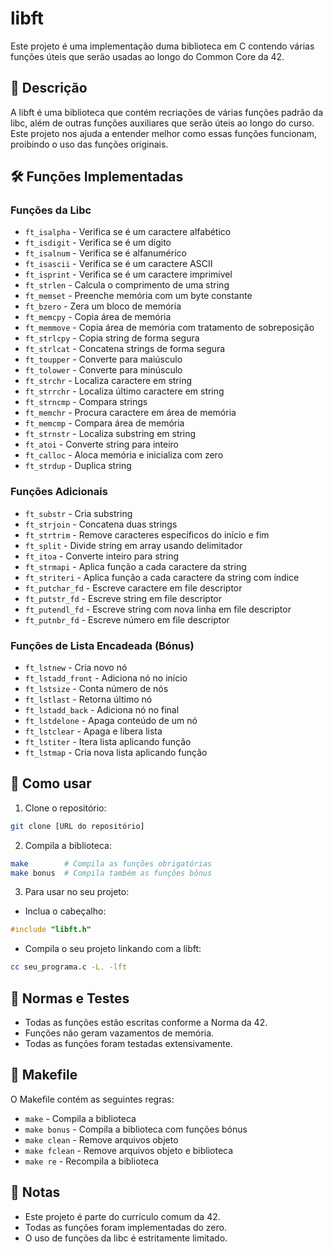 # libft

Este projeto é uma implementação duma biblioteca em C contendo várias funções úteis que serão usadas ao longo do Common Core da 42.

## 📝 Descrição

A libft é uma biblioteca que contém recriações de várias funções padrão da libc, além de outras funções auxiliares que serão úteis ao longo do curso. Este projeto nos ajuda a entender melhor como essas funções funcionam, proibindo o uso das funções originais.

## 🛠️ Funções Implementadas

### Funções da Libc
- `ft_isalpha` - Verifica se é um caractere alfabético
- `ft_isdigit` - Verifica se é um dígito
- `ft_isalnum` - Verifica se é alfanumérico
- `ft_isascii` - Verifica se é um caractere ASCII
- `ft_isprint` - Verifica se é um caractere imprimível
- `ft_strlen` - Calcula o comprimento de uma string
- `ft_memset` - Preenche memória com um byte constante
- `ft_bzero` - Zera um bloco de memória
- `ft_memcpy` - Copia área de memória
- `ft_memmove` - Copia área de memória com tratamento de sobreposição
- `ft_strlcpy` - Copia string de forma segura
- `ft_strlcat` - Concatena strings de forma segura
- `ft_toupper` - Converte para maiúsculo
- `ft_tolower` - Converte para minúsculo
- `ft_strchr` - Localiza caractere em string
- `ft_strrchr` - Localiza último caractere em string
- `ft_strncmp` - Compara strings
- `ft_memchr` - Procura caractere em área de memória
- `ft_memcmp` - Compara área de memória
- `ft_strnstr` - Localiza substring em string
- `ft_atoi` - Converte string para inteiro
- `ft_calloc` - Aloca memória e inicializa com zero
- `ft_strdup` - Duplica string

### Funções Adicionais
- `ft_substr` - Cria substring
- `ft_strjoin` - Concatena duas strings
- `ft_strtrim` - Remove caracteres específicos do início e fim
- `ft_split` - Divide string em array usando delimitador
- `ft_itoa` - Converte inteiro para string
- `ft_strmapi` - Aplica função a cada caractere da string
- `ft_striteri` - Aplica função a cada caractere da string com índice
- `ft_putchar_fd` - Escreve caractere em file descriptor
- `ft_putstr_fd` - Escreve string em file descriptor
- `ft_putendl_fd` - Escreve string com nova linha em file descriptor
- `ft_putnbr_fd` - Escreve número em file descriptor

### Funções de Lista Encadeada (Bónus)
- `ft_lstnew` - Cria novo nó
- `ft_lstadd_front` - Adiciona nó no início
- `ft_lstsize` - Conta número de nós
- `ft_lstlast` - Retorna último nó
- `ft_lstadd_back` - Adiciona nó no final
- `ft_lstdelone` - Apaga conteúdo de um nó
- `ft_lstclear` - Apaga e libera lista
- `ft_lstiter` - Itera lista aplicando função
- `ft_lstmap` - Cria nova lista aplicando função

## 🚀 Como usar

1. Clone o repositório:
```bash
git clone [URL do repositório]
```

2. Compila a biblioteca:
```bash
make        # Compila as funções obrigatórias
make bonus  # Compila também as funções bônus
```

3. Para usar no seu projeto:
- Inclua o cabeçalho:
```c
#include "libft.h"
```
- Compila o seu projeto linkando com a libft:
```bash
cc seu_programa.c -L. -lft
```

## 🧪 Normas e Testes

- Todas as funções estão escritas conforme a Norma da 42.
- Funções não geram vazamentos de memória.
- Todas as funções foram testadas extensivamente.

## 📄 Makefile

O Makefile contém as seguintes regras:
- `make` - Compila a biblioteca
- `make bonus` - Compila a biblioteca com funções bónus
- `make clean` - Remove arquivos objeto
- `make fclean` - Remove arquivos objeto e biblioteca
- `make re` - Recompila a biblioteca

## 📝 Notas

- Este projeto é parte do currículo comum da 42.
- Todas as funções foram implementadas do zero.
- O uso de funções da libc é estritamente limitado.
